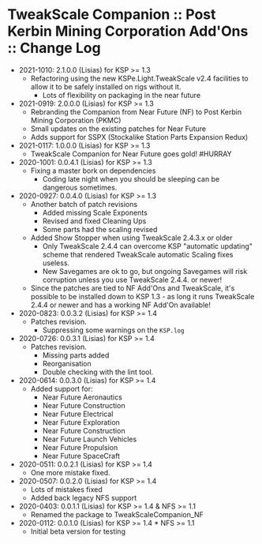 # TweakScale Companion :: Post Kerbin Mining Corporation Add'Ons :: Change Log

* 2021-1010: 2.1.0.0 (Lisias) for KSP >= 1.3
	+ Refactoring using the new KSPe.Light.TweakScale v2.4 facilities to allow it to be safely installed on rigs without it.
		- Lots of flexibility on packaging in the near future
* 2021-0919: 2.0.0.0 (Lisias) for KSP >= 1.3
	+ Rebranding the Companion from Near Future (NF) to Post Kerbin Mining Corporation (PKMC) 
	+ Small updates on the existing patches for Near Future
	+ Adds support for SSPX (Stockalike Station Parts Expansion Redux)
* 2021-0117: 1.0.0.0 (Lisias) for KSP >= 1.3
	+ TweakScale Companion for Near Future goes gold! #HURRAY
* 2020-1001: 0.0.4.1 (Lisias) for KSP >= 1.3
	+ Fixing a master bork on dependencies
		- Coding late night when you should be sleeping can be dangerous sometimes. 
* 2020-0927: 0.0.4.0 (Lisias) for KSP >= 1.3
	+ Another batch of patch revisions
		- Added missing Scale Exponents
		- Revised and fixed Cleaning Ups
		- Some parts had the scaling revised
	+ Added Show Stopper when using TweakScale 2.4.3.x or older
		- Only TweakScale 2.4.4 can overcome KSP "automatic updating" scheme that rendered TweakScale automatic Scaling fixes useless.
		- New Savegames are ok to go, but ongoing Savegames will risk corruption unless you use TweakScale 2.4.4. or newer!
	+ Since the patches are tied to NF Add'Ons and TweakScale, it's possible to be installed down to KSP 1.3 - as long it runs TweakScale 2.4.4 or newer and has a working NF Add'On available!
* 2020-0823: 0.0.3.2 (Lisias) for KSP >= 1.4
	+ Patches revision.
		- Suppressing some warnings on the `KSP.log`
* 2020-0726: 0.0.3.1 (Lisias) for KSP >= 1.4
	+ Patches revision.
		- Missing parts added
		- Reorganisation
		- Double checking with the lint tool.
* 2020-0614: 0.0.3.0 (Lisias) for KSP >= 1.4
	+ Added support for:
		- Near Future Aeronautics 
		- Near Future Construction
		- Near Future Electrical
		- Near Future Exploration
		- Near Future Construction
		- Near Future Launch Vehicles
		- Near Future Propulsion
		- Near Future SpaceCraft
* 2020-0511: 0.0.2.1 (Lisias) for KSP >= 1.4
	+ One more mistake fixed.
* 2020-0507: 0.0.2.0 (Lisias) for KSP >= 1.4
	+ Lots of mistakes fixed
	+ Added back legacy NFS support 
* 2020-0403: 0.0.1.1 (Lisias) for KSP >= 1.4 & NFS >= 1.1
	+ Renamed the package to TweakScaleCompanion_NF
* 2020-0112: 0.0.1.0 (Lisias) for KSP >= 1.4 * NFS >= 1.1
	+ Initial beta version for testing
